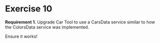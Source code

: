 # Exercise 10

**Requirement 1.** Upgrade Car Tool to use a CarsData service similar to how the ColorsData service was implemented.

Ensure it works!